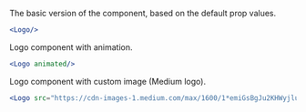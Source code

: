 The basic version of the component, based on the default prop values.

```jsx
<Logo/>
```

Logo component with animation.
```jsx
<Logo animated/>
```

Logo component with custom image (Medium logo).
```jsx
<Logo src="https://cdn-images-1.medium.com/max/1600/1*emiGsBgJu2KHWyjluhKXQw.png"/>
```

